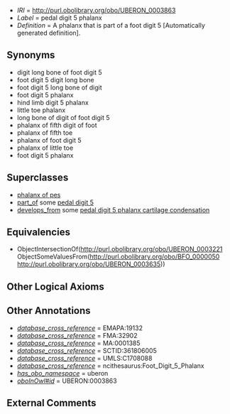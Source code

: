  * *IRI* = http://purl.obolibrary.org/obo/UBERON_0003863
 * *Label* = pedal digit 5 phalanx
 * *Definition* = A phalanx that is part of a foot digit 5 [Automatically generated definition].

## Synonyms

 * digit long bone of foot digit 5
 * foot digit 5 digit long bone
 * foot digit 5 long bone of digit
 * foot digit 5 phalanx
 * hind limb digit 5 phalanx
 * little toe phalanx
 * long bone of digit of foot digit 5
 * phalanx of fifth digit of foot
 * phalanx of fifth toe
 * phalanx of foot digit 5
 * phalanx of little toe
 * foot digit 5 phalanx

## Superclasses

 * [phalanx of pes](../../UBERON/49/UBERON_0001449.md)
 * [part_of](../../BFO/50/BFO_0000050.md) some [pedal digit 5](../../UBERON/35/UBERON_0003635.md)
 * [develops_from](../../RO/02/RO_0002202.md) some [pedal digit 5 phalanx cartilage condensation](../../UBERON/84/UBERON_0010684.md)

## Equivalencies

 * ObjectIntersectionOf(<http://purl.obolibrary.org/obo/UBERON_0003221> ObjectSomeValuesFrom(<http://purl.obolibrary.org/obo/BFO_0000050> <http://purl.obolibrary.org/obo/UBERON_0003635>))

## Other Logical Axioms


## Other Annotations

 * *[database_cross_reference](../../ef/oboInOwl#hasDbXref.md)* = EMAPA:19132
 * *[database_cross_reference](../../ef/oboInOwl#hasDbXref.md)* = FMA:32902
 * *[database_cross_reference](../../ef/oboInOwl#hasDbXref.md)* = MA:0001385
 * *[database_cross_reference](../../ef/oboInOwl#hasDbXref.md)* = SCTID:361806005
 * *[database_cross_reference](../../ef/oboInOwl#hasDbXref.md)* = UMLS:C1708088
 * *[database_cross_reference](../../ef/oboInOwl#hasDbXref.md)* = ncithesaurus:Foot_Digit_5_Phalanx
 * *[has_obo_namespace](../../ce/oboInOwl#hasOBONamespace.md)* = uberon
 * *[oboInOwl#id](../../id/oboInOwl#id.md)* = UBERON:0003863

## External Comments

